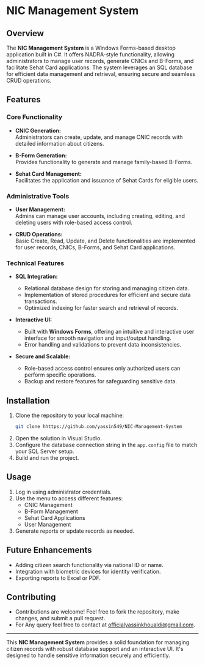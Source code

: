 # NIC Management System  

## Overview  
The **NIC Management System** is a Windows Forms-based desktop application built in C#. It offers NADRA-style functionality, allowing administrators to manage user records, generate CNICs and B-Forms, and facilitate Sehat Card applications. The system leverages an SQL database for efficient data management and retrieval, ensuring secure and seamless CRUD operations.  

## Features  

### Core Functionality  
- **CNIC Generation:**  
  Administrators can create, update, and manage CNIC records with detailed information about citizens.  

- **B-Form Generation:**  
  Provides functionality to generate and manage family-based B-Forms.  

- **Sehat Card Management:**  
  Facilitates the application and issuance of Sehat Cards for eligible users.  

### Administrative Tools  
- **User Management:**  
  Admins can manage user accounts, including creating, editing, and deleting users with role-based access control.  

- **CRUD Operations:**  
  Basic Create, Read, Update, and Delete functionalities are implemented for user records, CNICs, B-Forms, and Sehat Card applications.  

### Technical Features  
- **SQL Integration:**  
  - Relational database design for storing and managing citizen data.  
  - Implementation of stored procedures for efficient and secure data transactions.  
  - Optimized indexing for faster search and retrieval of records.  

- **Interactive UI:**  
  - Built with **Windows Forms**, offering an intuitive and interactive user interface for smooth navigation and input/output handling.  
  - Error handling and validations to prevent data inconsistencies.  

- **Secure and Scalable:**  
  - Role-based access control ensures only authorized users can perform specific operations.  
  - Backup and restore features for safeguarding sensitive data.  

## Installation  
1. Clone the repository to your local machine:  
   ```bash
   git clone hhttps://github.com/yassin549/NIC-Management-System 
   ```  
2. Open the solution in Visual Studio.  
3. Configure the database connection string in the `app.config` file to match your SQL Server setup.  
4. Build and run the project.  

## Usage  
1. Log in using administrator credentials.  
2. Use the menu to access different features:  
   - CNIC Management  
   - B-Form Management  
   - Sehat Card Applications  
   - User Management  
3. Generate reports or update records as needed.  

## Future Enhancements  
- Adding citizen search functionality via national ID or name.  
- Integration with biometric devices for identity verification.  
- Exporting reports to Excel or PDF.  

## Contributing  
- Contributions are welcome! Feel free to fork the repository, make changes, and submit a pull request.
- For Any query feel free to contact at officialyassinkhoualdi@gmail.com.

---

This **NIC Management System** provides a solid foundation for managing citizen records with robust database support and an interactive UI. It's designed to handle sensitive information securely and efficiently.